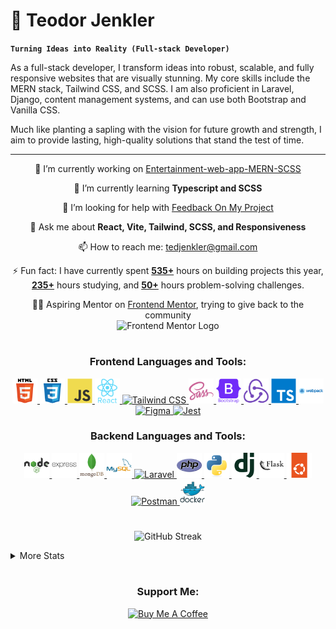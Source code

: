 # 🌳 Teodor Jenkler
**`Turning Ideas into Reality (Full-stack Developer)`**

As a full-stack developer, I transform ideas into robust, scalable, and fully responsive websites that are visually stunning. My core skills include the MERN stack, Tailwind CSS, and SCSS. I am also proficient in Laravel, Django, content management systems, and can use both Bootstrap and Vanilla CSS.

Much like planting a sapling with the vision for future growth and strength, I aim to provide lasting, high-quality solutions that stand the test of time.

---

<p align="center">
  🔭 I’m currently working on <a href="https://github.com/TedJenkler/Entertainment-web-app-MERN-SCSS">Entertainment-web-app-MERN-SCSS</a>
</p>
<p align="center">
  🌱 I’m currently learning <strong>Typescript and SCSS</strong>
</p>
<p align="center">
  🤝 I’m looking for help with <a href="https://github.com/TedJenkler/feedback-app-MERN-tailwind">Feedback On My Project</a>
</p>
<p align="center">
  💬 Ask me about <strong>React, Vite, Tailwind, SCSS, and Responsiveness</strong>
</p>
<p align="center">
  📫 How to reach me: <a href="mailto:tedjenkler@gmail.com">tedjenkler@gmail.com</a>
</p>
<p align="center">
  ⚡ Fun fact: I have currently spent <strong><u>535+</u></strong> hours on building projects this year, <strong><u>235+</u></strong> hours studying, and <strong><u>50+</u></strong> hours problem-solving challenges.
</p>
<p align="center">
  👨‍🏫 Aspiring Mentor on <a href="https://www.frontendmentor.io/">Frontend Mentor</a>, trying to give back to the community
  <br>
  <img src="https://www.frontendmentor.io/static/images/logo-desktop.svg" alt="Frontend Mentor Logo" width="100"/>
</p>

#

<h3 align="center">Frontend Languages and Tools:</h3>
<p align="center">
  <a href="https://www.w3.org/html/" target="_blank" rel="noreferrer">
    <img src="https://raw.githubusercontent.com/devicons/devicon/master/icons/html5/html5-original-wordmark.svg" alt="HTML5" width="40" height="40"/>
  </a>
  <a href="https://www.w3schools.com/css/" target="_blank" rel="noreferrer">
    <img src="https://raw.githubusercontent.com/devicons/devicon/master/icons/css3/css3-original-wordmark.svg" alt="CSS3" width="40" height="40"/>
  </a>
  <a href="https://developer.mozilla.org/en-US/docs/Web/JavaScript" target="_blank" rel="noreferrer">
    <img src="https://raw.githubusercontent.com/devicons/devicon/master/icons/javascript/javascript-original.svg" alt="JavaScript" width="40" height="40"/>
  </a>
  <a href="https://reactjs.org/" target="_blank" rel="noreferrer">
    <img src="https://raw.githubusercontent.com/devicons/devicon/master/icons/react/react-original-wordmark.svg" alt="React" width="40" height="40"/>
  </a>
  <a href="https://tailwindcss.com/" target="_blank" rel="noreferrer">
    <img src="https://www.vectorlogo.zone/logos/tailwindcss/tailwindcss-icon.svg" alt="Tailwind CSS" width="40" height="40"/>
  </a>
  <a href="https://sass-lang.com" target="_blank" rel="noreferrer">
    <img src="https://raw.githubusercontent.com/devicons/devicon/master/icons/sass/sass-original.svg" alt="Sass" width="40" height="40"/>
  </a>
  <a href="https://getbootstrap.com" target="_blank" rel="noreferrer">
    <img src="https://raw.githubusercontent.com/devicons/devicon/master/icons/bootstrap/bootstrap-plain-wordmark.svg" alt="Bootstrap" width="40" height="40"/>
  </a>
  <a href="https://redux.js.org" target="_blank" rel="noreferrer">
    <img src="https://raw.githubusercontent.com/devicons/devicon/master/icons/redux/redux-original.svg" alt="Redux" width="40" height="40"/>
  </a>
  <a href="https://www.typescriptlang.org/" target="_blank" rel="noreferrer">
    <img src="https://raw.githubusercontent.com/devicons/devicon/master/icons/typescript/typescript-original.svg" alt="TypeScript" width="40" height="40"/>
  </a>
  <a href="https://webpack.js.org/" target="_blank" rel="noreferrer">
    <img src="https://raw.githubusercontent.com/devicons/devicon/master/icons/webpack/webpack-original-wordmark.svg" alt="Webpack" width="40" height="40"/>
  </a>
  <a href="https://www.figma.com/" target="_blank" rel="noreferrer">
    <img src="https://www.vectorlogo.zone/logos/figma/figma-icon.svg" alt="Figma" width="40" height="40"/>
  </a>
  <a href="https://jestjs.io/" target="_blank" rel="noreferrer">
    <img src="https://www.vectorlogo.zone/logos/jestjsio/jestjsio-icon.svg" alt="Jest" width="40" height="40"/>
  </a>
  <!-- Additional tools can be added similarly -->
</p>

<h3 align="center">Backend Languages and Tools:</h3>
<p align="center">
  <a href="https://nodejs.org/en/" target="_blank" rel="noreferrer">
    <img src="https://raw.githubusercontent.com/devicons/devicon/master/icons/nodejs/nodejs-original-wordmark.svg" alt="Node.js" width="40" height="40"/>
  </a>
  <a href="https://expressjs.com/" target="_blank" rel="noreferrer">
    <img src="https://raw.githubusercontent.com/devicons/devicon/master/icons/express/express-original-wordmark.svg" alt="Express.js" width="40" height="40"/>
  </a>
  <a href="https://www.mongodb.com/" target="_blank" rel="noreferrer">
    <img src="https://raw.githubusercontent.com/devicons/devicon/master/icons/mongodb/mongodb-original-wordmark.svg" alt="MongoDB" width="40" height="40"/>
  </a>
  <a href="https://www.mysql.com/" target="_blank" rel="noreferrer">
    <img src="https://raw.githubusercontent.com/devicons/devicon/master/icons/mysql/mysql-original-wordmark.svg" alt="MySQL" width="40" height="40"/>
  </a>
  <a href="https://laravel.com/" target="_blank" rel="noreferrer">
    <img src="https://cdn.worldvectorlogo.com/logos/laravel-2.svg" alt="Laravel" width="40" height="40"/>
  </a>
  <a href="https://www.php.net/" target="_blank" rel="noreferrer">
    <img src="https://raw.githubusercontent.com/devicons/devicon/master/icons/php/php-original.svg" alt="PHP" width="40" height="40"/>
  </a>
  <a href="https://www.python.org/" target="_blank" rel="noreferrer">
    <img src="https://raw.githubusercontent.com/devicons/devicon/master/icons/python/python-original.svg" alt="Python" width="40" height="40"/>
  </a>
  <a href="https://www.djangoproject.com/" target="_blank" rel="noreferrer">
    <img src="https://raw.githubusercontent.com/devicons/devicon/master/icons/django/django-plain.svg" alt="Django" width="40" height="40"/>
  </a>
  <a href="https://flask.palletsprojects.com/" target="_blank" rel="noreferrer">
    <img src="https://raw.githubusercontent.com/devicons/devicon/master/icons/flask/flask-original-wordmark.svg" alt="Flask" width="40" height="40"/>
  </a>
  <a href="https://ubuntu.com/" target="_blank" rel="noreferrer">
    <img src="https://raw.githubusercontent.com/devicons/devicon/master/icons/ubuntu/ubuntu-plain.svg" alt="Ubuntu" width="40" height="40"/>
  </a>
  <a href="https://www.postman.com/" target="_blank" rel="noreferrer">
    <img src="https://www.vectorlogo.zone/logos/getpostman/getpostman-icon.svg" alt="Postman" width="40" height="40"/>
  </a>
  <a href="https://www.docker.com/" target="_blank" rel="noreferrer">
    <img src="https://raw.githubusercontent.com/devicons/devicon/master/icons/docker/docker-original-wordmark.svg" alt="Docker" width="40" height="40"/>
  </a>
  <!-- Additional tools can be added similarly -->
</p>

#

<p align="center">
  <img src="https://github-readme-streak-stats.herokuapp.com/?user=TedJenkler&theme=radical" alt="GitHub Streak" />
</p>

<details>
  <summary>More Stats</summary>
  <p align="center">
    <img src="https://github-readme-stats.vercel.app/api/top-langs/?username=TedJenkler&layout=compact&langs_count=10&theme=radical" alt="Top Languages" />
  </p>
  <p align="center">
    <img src="https://github-profile-summary-cards.vercel.app/api/cards/profile-details?username=TedJenkler&theme=radical" alt="GitHub Profile Summary" />
  </p>
  <p align="center">
    <img src="https://github-profile-summary-cards.vercel.app/api/cards/repos-per-language?username=TedJenkler&theme=radical" alt="Top Languages by Repositories" />
    <img src="https://github-profile-summary-cards.vercel.app/api/cards/most-commit-language?username=TedJenkler&theme=radical" alt="Top Languages by Commits" />
  </p>
  <p align="center">
    <img src="https://github-profile-summary-cards.vercel.app/api/cards/productive-time?username=TedJenkler&theme=radical&utcOffset=8" alt="Most Productive Time" />
  </p>
</details>

#

<h3 align="center">Support Me:</h3>
<p align="center">
  <a href="https://www.buymeacoffee.com/tedjenkler">
    <img src="https://cdn.buymeacoffee.com/buttons/v2/default-yellow.png" height="50" alt="Buy Me A Coffee" />
  </a>
</p>
